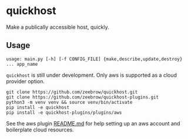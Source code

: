 # quickhost

Make a publically accessible host, quickly.

## Usage

```
usage: main.py [-h] [-f CONFIG_FILE] {make,describe,update,destroy} ... app_name
```

`quickhost` is still under development. Only aws is supported as a cloud
provider option.

```
git clone https://github.com/zeebrow/quickhost.git
git clone https://github.com/zeebrow/quickhost-plugins.git
python3 -m venv venv && source venv/bin/activate
pip install -e quickhost
pip install -e quickhost-plugins/plugins/aws
```

See the aws plugin [README.md](https://github.com/zeebrow/quickhost-plugins/plugins/aws/README.md) 
for help setting up an aws account and boilerplate cloud resources.

